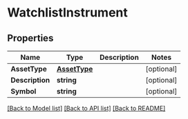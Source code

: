 # WatchlistInstrument

## Properties

Name | Type | Description | Notes
------------ | ------------- | ------------- | -------------
**AssetType** | [**AssetType**](AssetType.md) |  | [optional] 
**Description** | **string** |  | [optional] 
**Symbol** | **string** |  | [optional] 

[[Back to Model list]](../README.md#documentation-for-models) [[Back to API list]](../README.md#documentation-for-api-endpoints) [[Back to README]](../README.md)


